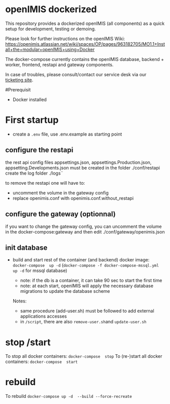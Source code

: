 # openIMIS dockerized

 This repository provides a dockerized openIMIS (all components) as a quick setup for development, testing or demoing.
 

 Please look for further instructions on the openIMIS Wiki: https://openimis.atlassian.net/wiki/spaces/OP/pages/963182705/MO1.1+Install+the+modular+openIMIS+using+Docker

 
 The docker-compose currently contains the openIMIS database, backend + worker, frontend, restapi and gateway components.
 

In case of troubles, please consult/contact our service desk via our [ticketing site](https://openimis.atlassian.net/servicedesk/customer).

#Prerequisit
- Docker installed


# First startup

* create a `.env` file, use .env.example as starting point

## configure the restapi
 the rest api config files appsettings.json, appsettings.Production.json, appsetting.Developments.json must be created in the folder ./conf/restapi
 create the log folder ./logs¨

 to remove the restapi one will have to:
   - uncomment the volume in the gateway config
   - replace openimis.conf with openimis.conf.without_restapi

## configure the gateway (optionnal)
if you want to change the gateway config, you can uncomment the volume in the docker-compose:gateway and then edit ./conf/gateway/openimis.json

## init database

* build and start rest of the container (and backend) docker image:  `docker-compose  up -d` (`docker-compose -f docker-compose-mssql.yml up -d` for mssql database)
  * note: if the db is a container, it can take 90 sec to start the first time
  * note: at each start, openIMIS will apply the necessary database migrations to update the database scheme

  Notes:
    * same procedure (add-user.sh) must be followed to add external applications accesses
    * in `/script`, there are also `remove-user.sh`and `update-user.sh`

# stop /start
To stop all docker containers: `docker-compose  stop`
To (re-)start all docker containers: `docker-compose  start` 

# rebuild 
To rebuild `docker-compose up -d  --build --force-recreate` 

